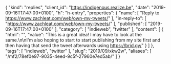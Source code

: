 {
  "kind": "replies",
  "client_id": "https://indigenous.realize.be",
  "date": "2019-09-16T17:47:00+0100",
  "h": "h-entry",
  "properties": {
    "name": [
      "Reply to https://www.zachleat.com/web/own-my-tweets/"
    ],
    "in-reply-to": [
      "https://www.zachleat.com/web/own-my-tweets/"
    ],
    "published": [
      "2019-09-16T17:47:00+0100"
    ],
    "category": [
      "indieweb",
      "twitter"
    ],
    "content": [
      {
        "html": "",
        "value": "This is a great idea! I may have to look at the same.\n\nI'm also hoping to start to start publishing from my site first and then having that send the tweet afterwards using https://brid.gy/"
      }
    ]
  },
  "tags": [
    "indieweb",
    "twitter"
  ],
  "slug": "2019/09/xkw2w",
  "aliases": [
    "/mf2/78ef0e97-9035-4eed-9c5f-27960e7ed5ab/"
  ]
}
